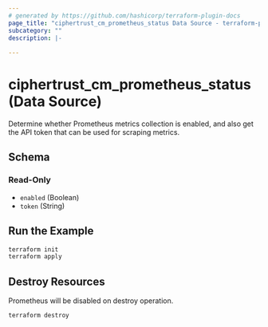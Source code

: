 ```yaml
---
# generated by https://github.com/hashicorp/terraform-plugin-docs
page_title: "ciphertrust_cm_prometheus_status Data Source - terraform-provider-ciphertrust"
subcategory: ""
description: |-
  
---
```


# ciphertrust_cm_prometheus_status (Data Source)

Determine whether Prometheus metrics collection is enabled, and also get the API token that can be used for scraping metrics.



<!-- schema generated by tfplugindocs -->
## Schema

### Read-Only

- `enabled` (Boolean)
- `token` (String)


## Run the Example

```bash
terraform init
terraform apply
```

## Destroy Resources
Prometheus will be disabled on destroy operation.

```bash
terraform destroy
```
